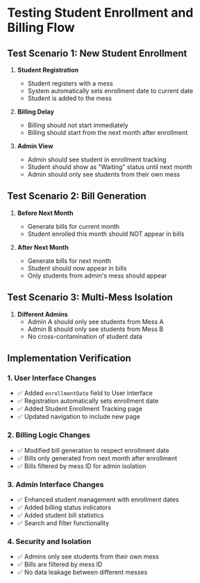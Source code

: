 # Testing Student Enrollment and Billing Flow

## Test Scenario 1: New Student Enrollment

1. **Student Registration**
   - Student registers with a mess
   - System automatically sets enrollment date to current date
   - Student is added to the mess

2. **Billing Delay**
   - Billing should not start immediately
   - Billing should start from the next month after enrollment

3. **Admin View**
   - Admin should see student in enrollment tracking
   - Student should show as "Waiting" status until next month
   - Admin should only see students from their own mess

## Test Scenario 2: Bill Generation

1. **Before Next Month**
   - Generate bills for current month
   - Student enrolled this month should NOT appear in bills

2. **After Next Month**
   - Generate bills for next month
   - Student should now appear in bills
   - Only students from admin's mess should appear

## Test Scenario 3: Multi-Mess Isolation

1. **Different Admins**
   - Admin A should only see students from Mess A
   - Admin B should only see students from Mess B
   - No cross-contamination of student data

## Implementation Verification

### 1. User Interface Changes
- ✅ Added `enrollmentDate` field to User interface
- ✅ Registration automatically sets enrollment date
- ✅ Added Student Enrollment Tracking page
- ✅ Updated navigation to include new page

### 2. Billing Logic Changes
- ✅ Modified bill generation to respect enrollment date
- ✅ Bills only generated from next month after enrollment
- ✅ Bills filtered by mess ID for admin isolation

### 3. Admin Interface Changes
- ✅ Enhanced student management with enrollment dates
- ✅ Added billing status indicators
- ✅ Added student bill statistics
- ✅ Search and filter functionality

### 4. Security and Isolation
- ✅ Admins only see students from their own mess
- ✅ Bills are filtered by mess ID
- ✅ No data leakage between different messes